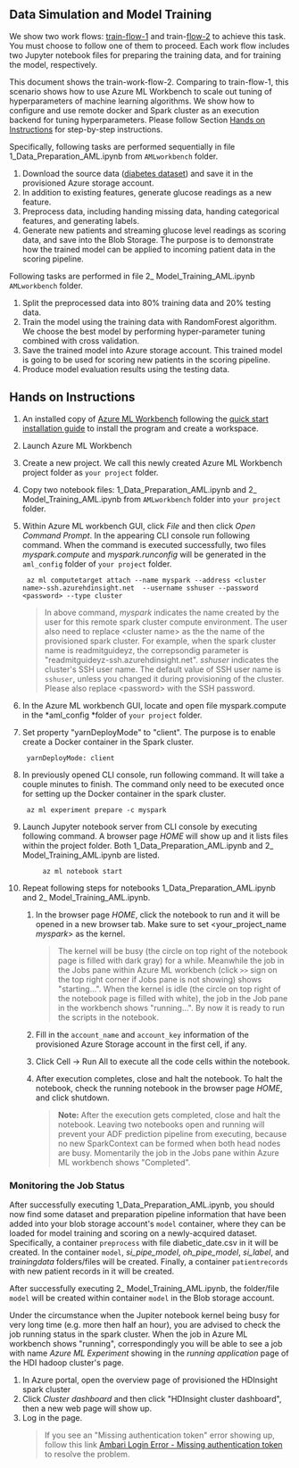 ## Data Simulation and Model Training


We show two work flows: [train-flow-1](../HDInsight%20Spark/train-flow-1.md) and train-[flow-2](train-flow-2.md) to achieve this task. You must choose to follow one of them to proceed. Each work flow includes two Jupyter notebook files for preparing the training data, and for training the model, respectively. 

This document shows the train-work-flow-2. Comparing to train-flow-1, this scenario shows how to use Azure ML Workbench to scale out tuning of hyperparameters of machine learning algorithms. We show how to configure and use remote docker and Spark cluster as an execution backend for tuning hyperparameters. Please follow Section [Hands on Instructions](#steps) for step-by-step instructions.


Specifically, following tasks are performed sequentially in file 1\_Data\_Preparation\_AML.ipynb from `AMLworkbench` folder. 

1. Download the source data ([diabetes dataset](https://archive.ics.uci.edu/ml/datasets/Diabetes)) and save it in the provisioned Azure storage account.
2. In addition to existing features, generate glucose readings as a new feature.  
3. Preprocess data, including handing missing data, handing categorical features,  and generating labels.
4. Generate new patients and streaming glucose level readings as scoring data, and save into the Blob Storage. The purpose is to demonstrate how the trained model can be applied to incoming patient data in the scoring pipeline.

Following tasks are performed in file 2\_ Model\_Training\_AML.ipynb `AMLworkbench` folder. 

1. Split the preprocessed data into 80% training data and 20% testing data.
2. Train the model using the training data with RandomForest algorithm. We choose the best model by performing hyper-parameter tuning combined with cross validation. 
3. Save the trained model into Azure storage account. This trained model is going to be used for scoring new patients in the scoring pipeline.
4. Produce model evaluation results using the testing data.
 

<a name="steps"></a>
## Hands on Instructions

1. An installed copy of [Azure ML Workbench](https://docs.microsoft.com/en-us/azure/machine-learning/preview/overview-what-is-azure-ml) following the [quick start installation guide](https://docs.microsoft.com/en-us/azure/machine-learning/preview/quickstart-installation) to install the program and create a workspace.
1. Launch Azure ML Workbench
1. Create a new project. We call this newly created Azure ML Workbench project folder as `your project` folder.
1. Copy two notebook files: 1\_Data\_Preparation\_AML.ipynb and 2\_ Model\_Training\_AML.ipynb from `AMLworkbench` folder into `your project` folder.
1. Within Azure ML workbench GUI, click *File* and then click *Open Command Prompt*. In the appearing CLI console run following command. When the command is executed successfully, two files *myspark.compute* and *myspark.runconfig* will be generated in the `aml_config` folder of `your project` folder.
    
        az ml computetarget attach --name myspark --address <cluster name>-ssh.azurehdinsight.net  --username sshuser --password <password> --type cluster

	> In above command, *myspark* indicates the name created by the user for this remote spark cluster compute environment. The user also need to replace <cluster name\> as the the name of the provisioned spark cluster. For example, when the spark cluster name is readmitguideyz, the correpsondig parameter is "readmitguideyz-ssh.azurehdinsight.net". *sshuser* indicates the cluster's SSH user name. The default value of SSH user name is `sshuser`, unless you changed it during provisioning of the cluster. Please also replace <password\> with the SSH password.  

1. In the Azure ML workbench GUI, locate and open file myspark.compute in the *aml_config *folder of `your project` folder. 
1. Set property "yarnDeployMode" to "client". The purpose is to enable create a Docker container in the Spark cluster. 

		yarnDeployMode: client
1. In previously opened CLI console, run following command. It will take a couple minutes to finish. The command only need to be executed once for setting up the Docker container in the spark cluster. 
       
   		az ml experiment prepare -c myspark

1. Launch Jupyter notebook server from CLI console by executing following command. A browser page *HOME* will show up and it lists files within the project folder. Both 1\_Data\_Preparation\_AML.ipynb and 2\_ Model\_Training\_AML.ipynb are listed.
  
        	az ml notebook start

1. Repeat following steps for notebooks 1\_Data\_Preparation\_AML.ipynb and 2\_ Model\_Training\_AML.ipynb.	

	1.  In the browser page *HOME*, click the notebook to run and it will be opened in a new browser tab. Make sure to set <your\_project\_name *myspark*> as the kernel.
		
		> The kernel will be busy (the circle on top right of the notebook page is filled with dark gray) for a while. Meanwhile the job in the Jobs pane within Azure ML workbench (click `>>` sign on the top right corner if Jobs pane is not showing) shows "starting...". When the kernel is idle (the circle on top right of the notebook page is filled with white), the job in the Job pane in the workbench shows "running...". By now it is ready to run the scripts in the notebook.

	1. Fill in the `account_name` and `account_key` information of the provisioned Azure Storage account in the first cell, if any.
	1. Click Cell -> Run All to execute all the code cells within the notebook.
	1. After execution completes, close and halt the notebook. To halt the notebook, check the running notebook in the browser page *HOME*, and click shutdown. 
		
		> **Note:** After the execution gets completed, close and halt the notebook. Leaving two notebooks open and running will prevent your ADF prediction pipeline from executing, because no new SparkContext can be formed when both head nodes are busy. Momentarily the job in the Jobs pane within Azure ML workbench shows "Completed".


### Monitoring the Job Status

After successfully executing 1\_Data\_Preparation\_AML.ipynb,  you should now find some dataset and preparation pipeline information that have been added into your blob storage account's `model` container, where they can be loaded for model training and scoring on a newly-acquired dataset. Specifically, a container `preprocess`  with file diabetic\_date.csv in it will be created. In the container `model`, *si_pipe_model*, *oh_pipe_model*, *si_label*, and *trainingdata* folders/files will be created. Finally, a container `patientrecords` with new patient records in it will be created.

After successfully executing 2\_ Model\_Training\_AML.ipynb, the folder/file `model` will be created within container `model` in the Blob storage account.


Under the circumstance when the Jupiter notebook kernel being busy for very long time (e.g. more then half an hour), you are advised to check the job running status in the spark cluster. When the job in Azure ML workbench shows "running", correspondingly you will be able to see a job with name *Azure ML Experiment* showing in the *running application* page of the HDI hadoop cluster's page. 

1. In Azure portal, open the overview page of provisioned the HDInsight spark cluster
1. Click *Cluster dashboard* and then click "HDInsight cluster dashboard", then a new web page will show up.
2. Log in the page.
	> If you see an "Missing authentication token" error showing up, follow this link [Ambari Login Error - Missing authentication token](https://social.msdn.microsoft.com/Forums/en-US/015e19c2-54f7-4286-8ce2-071b5f6b0d36/ambari-login-erro-missing-authentication-token?forum=hdinsight) to resolve the problem.







